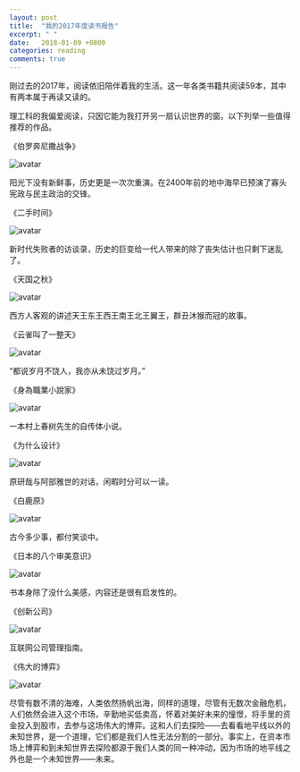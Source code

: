 ```yaml
---
layout: post
title:  "我的2017年度读书报告"
excerpt: " "
date:   2018-01-09 +0800
categories: reading
comments: true
---
```

刚过去的2017年，阅读依旧陪伴着我的生活。这一年各类书籍共阅读59本，其中有两本属于再读又读的。

理工科的我偏爱阅读，只因它能为我打开另一扇认识世界的窗。以下列举一些值得推荐的作品。

《伯罗奔尼撒战争》

![avatar](https://img3.doubanio.com/lpic/s28576995.jpg)

阳光下没有新鲜事，历史更是一次次重演。在2400年前的地中海早已预演了寡头宪政与民主政治的交锋。

《二手时间》

![avatar](https://img3.doubanio.com/lpic/s28397415.jpg)

新时代失败者的访谈录，历史的巨变给一代人带来的除了丧失估计也只剩下迷乱了。


《天国之秋》

![avatar](https://img3.doubanio.com/lpic/s28386971.jpg)

西方人客观的讲述天王东王西王南王北王翼王，群丑沐猴而冠的故事。

《云雀叫了一整天》

![avatar](https://img3.doubanio.com/lpic/s25948080.jpg)

“都说岁月不饶人，我亦从未饶过岁月。”

《身為職業小說家》

![avatar](https://img3.doubanio.com/lpic/s29059176.jpg)

一本村上春树先生的自传体小说。

《为什么设计》

![avatar](https://img3.doubanio.com/lpic/s4412575.jpg)

原研哉与阿部雅世的对话，闲暇时分可以一读。

《白鹿原》

![avatar](https://img3.doubanio.com/lpic/s28111905.jpg)

古今多少事，都付笑谈中。

《日本的八个审美意识》

![avatar](https://img3.doubanio.com/lpic/s27216040.jpg)

书本身除了没什么美感，内容还是很有启发性的。

《创新公司》

![avatar](https://img3.doubanio.com/lpic/s28040043.jpg)

互联网公司管理指南。

《伟大的博弈》

![avatar](https://img3.doubanio.com/lpic/s1597032.jpg)

尽管有数不清的海难，人类依然扬帆出海，同样的道理，尽管有无数次金融危机，人们依然会进入这个市场，辛勤地买低卖高，怀着对美好未来的憧憬，将手里的资金投入到股市，去参与这场伟大的博弈。这和人们去探险——去看看地平线以外的未知世界，是一个道理，它们都是我们人性无法分割的一部分。事实上，在资本市场上博弈和到未知世界去探险都源于我们人类的同一种冲动，因为市场的地平线之外也是一个未知世界——未来。
